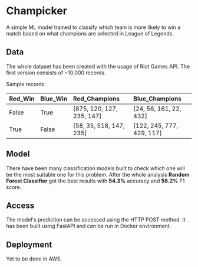 # Champicker
A simple ML model trained to classify which team is more likely to win a match based on what champions are selected in League of Legends.

## Data
The whole dataset has been created with the usage of Riot Games API. The first version consists of ~10.000 records.
 
Sample records:

| Red_Win      | Blue_Win | Red_Champions     | Blue_Champions|
| :---        | :----       | :---          | :--- |
| False      | True       | [875, 120, 127, 235, 147]   | [24, 56, 161, 22, 432] |
| True   | False        | [58, 35, 518, 147, 235]     | [122, 245, 777, 429, 117] |

## Model
There have been many classification models built to check which one will be the most suitable one for this problem. After the whole analysis **Random Forest Classifier** got the best results with **54.3%** accuracy and **58.2%** F1 score.

## Access
The model's prediction can be accessed using the HTTP POST method. It has been built using FastAPI and can be run in Docker environment.

## Deployment
Yet to be done in AWS.